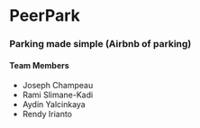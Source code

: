 # PeerPark
### Parking made simple (Airbnb of parking)

#### Team Members
* Joseph Champeau
* Rami Slimane-Kadi
* Aydin Yalcinkaya 
* Rendy Irianto
